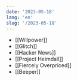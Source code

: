 ```yaml
---
date: '2023-05-18'
lang: 'en'
slug: '/2023-05-18'
---
```


- [[Willpower]]
- [[Glitch]]
- [[Hacker News]]
- [[Project Heimdall]]
- [[Fiercely Overpriced]]
- [[Beeper]]
